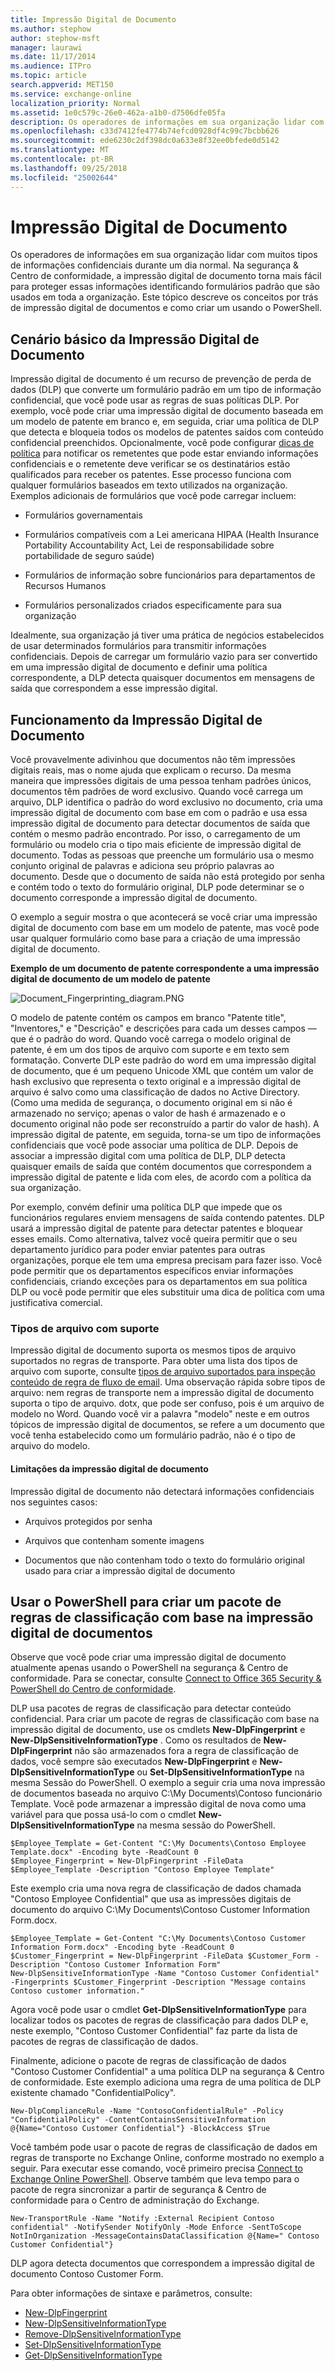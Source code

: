 ```yaml
---
title: Impressão Digital de Documento
ms.author: stephow
author: stephow-msft
manager: laurawi
ms.date: 11/17/2014
ms.audience: ITPro
ms.topic: article
search.appverid: MET150
ms.service: exchange-online
localization_priority: Normal
ms.assetid: 1e0c579c-26e0-462a-a1b0-d7506dfe05fa
description: Os operadores de informações em sua organização lidar com muitos tipos de informações confidenciais durante um dia normal. Impressão digital de documento facilita proteger essas informações identificando formulários padrão que são usados em toda a organização. Este tópico descreve os conceitos por trás de impressão digital de documentos e como criar um usando o PowerShell.
ms.openlocfilehash: c33d7412fe4774b74efcd0928df4c99c7bcbb626
ms.sourcegitcommit: ede6230c2df398dc0a633e8f32ee0bfede0d5142
ms.translationtype: MT
ms.contentlocale: pt-BR
ms.lasthandoff: 09/25/2018
ms.locfileid: "25002644"
---
```

# <a name="document-fingerprinting"></a>Impressão Digital de Documento

Os operadores de informações em sua organização lidar com muitos tipos de informações confidenciais durante um dia normal. Na segurança &amp; Centro de conformidade, a impressão digital de documento torna mais fácil para proteger essas informações identificando formulários padrão que são usados em toda a organização. Este tópico descreve os conceitos por trás de impressão digital de documentos e como criar um usando o PowerShell.
  
## <a name="basic-scenario-for-document-fingerprinting"></a>Cenário básico da Impressão Digital de Documento

Impressão digital de documento é um recurso de prevenção de perda de dados (DLP) que converte um formulário padrão em um tipo de informação confidencial, que você pode usar as regras de suas políticas DLP. Por exemplo, você pode criar uma impressão digital de documento baseada em um modelo de patente em branco e, em seguida, criar uma política de DLP que detecta e bloqueia todos os modelos de patentes saídos com conteúdo confidencial preenchidos. Opcionalmente, você pode configurar [dicas de política](use-notifications-and-policy-tips.md) para notificar os remetentes que pode estar enviando informações confidenciais e o remetente deve verificar se os destinatários estão qualificados para receber os patentes. Esse processo funciona com qualquer formulários baseados em texto utilizados na organização. Exemplos adicionais de formulários que você pode carregar incluem: 
  
- Formulários governamentais
    
- Formulários compatíveis com a Lei americana HIPAA (Health Insurance Portability Accountability Act, Lei de responsabilidade sobre portabilidade de seguro saúde)
    
- Formulários de informação sobre funcionários para departamentos de Recursos Humanos
    
- Formulários personalizados criados especificamente para sua organização
    
Idealmente, sua organização já tiver uma prática de negócios estabelecidos de usar determinados formulários para transmitir informações confidenciais. Depois de carregar um formulário vazio para ser convertido em uma impressão digital de documento e definir uma política correspondente, a DLP detecta quaisquer documentos em mensagens de saída que correspondem a esse impressão digital.
  
## <a name="how-document-fingerprinting-works"></a>Funcionamento da Impressão Digital de Documento

Você provavelmente adivinhou que documentos não têm impressões digitais reais, mas o nome ajuda que explicam o recurso. Da mesma maneira que impressões digitais de uma pessoa tenham padrões únicos, documentos têm padrões de word exclusivo. Quando você carrega um arquivo, DLP identifica o padrão do word exclusivo no documento, cria uma impressão digital de documento com base em com o padrão e usa essa impressão digital de documento para detectar documentos de saída que contém o mesmo padrão encontrado. Por isso, o carregamento de um formulário ou modelo cria o tipo mais eficiente de impressão digital de documento. Todas as pessoas que preenche um formulário usa o mesmo conjunto original de palavras e adiciona seu próprio palavras ao documento. Desde que o documento de saída não está protegido por senha e contém todo o texto do formulário original, DLP pode determinar se o documento corresponde a impressão digital de documento.
  
O exemplo a seguir mostra o que acontecerá se você criar uma impressão digital de documento com base em um modelo de patente, mas você pode usar qualquer formulário como base para a criação de uma impressão digital de documento.
  
**Exemplo de um documento de patente correspondente a uma impressão digital de documento de um modelo de patente**

![Document_Fingerprinting_diagram.PNG](media/Document_Fingerprinting_diagram.png)
  
O modelo de patente contém os campos em branco "Patente title", "Inventores," e "Descrição" e descrições para cada um desses campos — que é o padrão do word. Quando você carrega o modelo original de patente, é em um dos tipos de arquivo com suporte e em texto sem formatação. Converte DLP este padrão do word em uma impressão digital de documento, que é um pequeno Unicode XML que contém um valor de hash exclusivo que representa o texto original e a impressão digital de arquivo é salvo como uma classificação de dados no Active Directory. (Como uma medida de segurança, o documento original em si não é armazenado no serviço; apenas o valor de hash é armazenado e o documento original não pode ser reconstruído a partir do valor de hash). A impressão digital de patente, em seguida, torna-se um tipo de informações confidenciais que você pode associar uma política de DLP. Depois de associar a impressão digital com uma política de DLP, DLP detecta quaisquer emails de saída que contém documentos que correspondem a impressão digital de patente e lida com eles, de acordo com a política da sua organização. 

Por exemplo, convém definir uma política DLP que impede que os funcionários regulares enviem mensagens de saída contendo patentes. DLP usará a impressão digital de patente para detectar patentes e bloquear esses emails. Como alternativa, talvez você queira permitir que o seu departamento jurídico para poder enviar patentes para outras organizações, porque ele tem uma empresa precisam para fazer isso. Você pode permitir que os departamentos específicos enviar informações confidenciais, criando exceções para os departamentos em sua política DLP ou você pode permitir que eles substituir uma dica de política com uma justificativa comercial.
  
### <a name="supported-file-types"></a>Tipos de arquivo com suporte

Impressão digital de documento suporta os mesmos tipos de arquivo suportados no regras de transporte. Para obter uma lista dos tipos de arquivo com suporte, consulte [tipos de arquivo suportados para inspeção conteúdo de regra de fluxo de email](https://docs.microsoft.com/en-us/exchange/security-and-compliance/mail-flow-rules/inspect-message-attachments#supported-file-types-for-mail-flow-rule-content-inspection). Uma observação rápida sobre tipos de arquivo: nem regras de transporte nem a impressão digital de documento suporta o tipo de arquivo. dotx, que pode ser confuso, pois é um arquivo de modelo no Word. Quando você vir a palavra "modelo" neste e em outros tópicos de impressão digital de documentos, se refere a um documento que você tenha estabelecido como um formulário padrão, não é o tipo de arquivo do modelo.
  
#### <a name="limitations-of-document-fingerprinting"></a>Limitações da impressão digital de documento

Impressão digital de documento não detectará informações confidenciais nos seguintes casos:
  
- Arquivos protegidos por senha
    
- Arquivos que contenham somente imagens
    
- Documentos que não contenham todo o texto do formulário original usado para criar a impressão digital de documento
    
## <a name="use-powershell-to-create-a-classification-rule-package-based-on-document-fingerprinting"></a>Usar o PowerShell para criar um pacote de regras de classificação com base na impressão digital de documentos

Observe que você pode criar uma impressão digital de documento atualmente apenas usando o PowerShell na segurança &amp; Centro de conformidade. Para se conectar, consulte [Connect to Office 365 Security & PowerShell do Centro de conformidade](https://docs.microsoft.com/en-us/powershell/exchange/office-365-scc/connect-to-scc-powershell/connect-to-scc-powershell).

DLP usa pacotes de regras de classificação para detectar conteúdo confidencial. Para criar um pacote de regras de classificação com base na impressão digital de documento, use os cmdlets **New-DlpFingerprint** e **New-DlpSensitiveInformationType** . Como os resultados de **New-DlpFingerprint** não são armazenados fora a regra de classificação de dados, você sempre são executados **New-DlpFingerprint** e **New-DlpSensitiveInformationType** ou **Set-DlpSensitiveInformationType** na mesma Sessão do PowerShell. O exemplo a seguir cria uma nova impressão de documentos baseada no arquivo C:\My Documents\Contoso funcionário Template. Você pode armazenar a impressão digital de nova como uma variável para que possa usá-lo com o cmdlet **New-DlpSensitiveInformationType** na mesma sessão do PowerShell. 
  
```
$Employee_Template = Get-Content "C:\My Documents\Contoso Employee Template.docx" -Encoding byte -ReadCount 0
$Employee_Fingerprint = New-DlpFingerprint -FileData $Employee_Template -Description "Contoso Employee Template"
```

Este exemplo cria uma nova regra de classificação de dados chamada "Contoso Employee Confidential" que usa as impressões digitais de documento do arquivo C:\My Documents\Contoso Customer Information Form.docx.
  
```
$Employee_Template = Get-Content "C:\My Documents\Contoso Customer Information Form.docx" -Encoding byte -ReadCount 0
$Customer_Fingerprint = New-DlpFingerprint -FileData $Customer_Form -Description "Contoso Customer Information Form"
New-DlpSensitiveInformationType -Name "Contoso Customer Confidential" -Fingerprints $Customer_Fingerprint -Description "Message contains Contoso customer information." 
```

Agora você pode usar o cmdlet **Get-DlpSensitiveInformationType** para localizar todos os pacotes de regras de classificação para dados DLP e, neste exemplo, "Contoso Customer Confidential" faz parte da lista de pacotes de regras de classificação de dados. 
  
Finalmente, adicione o pacote de regras de classificação de dados "Contoso Customer Confidential" a uma política DLP na segurança &amp; Centro de conformidade. Este exemplo adiciona uma regra de uma política de DLP existente chamado "ConfidentialPolicy".

```
New-DlpComplianceRule -Name "ContosoConfidentialRule" -Policy "ConfidentialPolicy" -ContentContainsSensitiveInformation @{Name="Contoso Customer Confidential"} -BlockAccess $True
```

Você também pode usar o pacote de regras de classificação de dados em regras de transporte no Exchange Online, conforme mostrado no exemplo a seguir. Para executar esse comando, você primeiro precisa [Connect to Exchange Online PowerShell](https://docs.microsoft.com/en-us/powershell/exchange/exchange-online/connect-to-exchange-online-powershell/connect-to-exchange-online-powershell). Observe também que leva tempo para o pacote de regra sincronizar a partir de segurança &amp; Centro de conformidade para o Centro de administração do Exchange.
  
```
New-TransportRule -Name "Notify :External Recipient Contoso confidential" -NotifySender NotifyOnly -Mode Enforce -SentToScope NotInOrganization -MessageContainsDataClassification @{Name=" Contoso Customer Confidential"}

```

DLP agora detecta documentos que correspondem a impressão digital de documento Contoso Customer Form.
  
Para obter informações de sintaxe e parâmetros, consulte:

- [New-DlpFingerprint](https://docs.microsoft.com/powershell/module/exchange/policy-and-compliance-dlp/New-DlpFingerprint)
- [New-DlpSensitiveInformationType](https://docs.microsoft.com/powershell/module/exchange/policy-and-compliance-dlp/New-DlpSensitiveInformationType)
- [Remove-DlpSensitiveInformationType](https://docs.microsoft.com/powershell/module/exchange/policy-and-compliance-dlp/Remove-DlpSensitiveInformationType)
- [Set-DlpSensitiveInformationType](https://docs.microsoft.com/powershell/module/exchange/policy-and-compliance-dlp/Set-DlpSensitiveInformationType)
- [Get-DlpSensitiveInformationType](https://docs.microsoft.com/powershell/module/exchange/policy-and-compliance-dlp/Get-DlpSensitiveInformationType)
